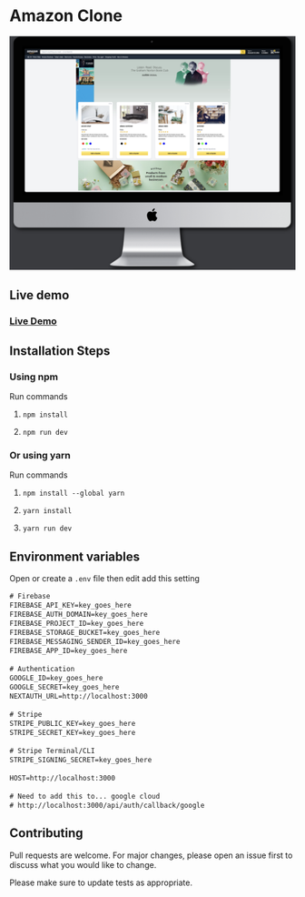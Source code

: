 # Amazon Clone

![Template Screenshot](Templat.png?raw=true "Template Screenshot")

## Live demo

### [Live Demo](https://amazon-clone-nextjs-4.netlify.app)

## Installation Steps

### Using npm

Run commands

1. `npm install`

2. `npm run dev`

### Or using yarn

Run commands

1. `npm install --global yarn`

2. `yarn install`

3. `yarn run dev`

## Environment variables

Open or create a `.env` file then edit add this setting

```
# Firebase
FIREBASE_API_KEY=key_goes_here
FIREBASE_AUTH_DOMAIN=key_goes_here
FIREBASE_PROJECT_ID=key_goes_here
FIREBASE_STORAGE_BUCKET=key_goes_here
FIREBASE_MESSAGING_SENDER_ID=key_goes_here
FIREBASE_APP_ID=key_goes_here

# Authentication
GOOGLE_ID=key_goes_here
GOOGLE_SECRET=key_goes_here
NEXTAUTH_URL=http://localhost:3000

# Stripe
STRIPE_PUBLIC_KEY=key_goes_here
STRIPE_SECRET_KEY=key_goes_here

# Stripe Terminal/CLI
STRIPE_SIGNING_SECRET=key_goes_here

HOST=http://localhost:3000

# Need to add this to... google cloud
# http://localhost:3000/api/auth/callback/google
```

## Contributing

Pull requests are welcome. For major changes, please open an issue first to discuss what you would like to change.

Please make sure to update tests as appropriate.
